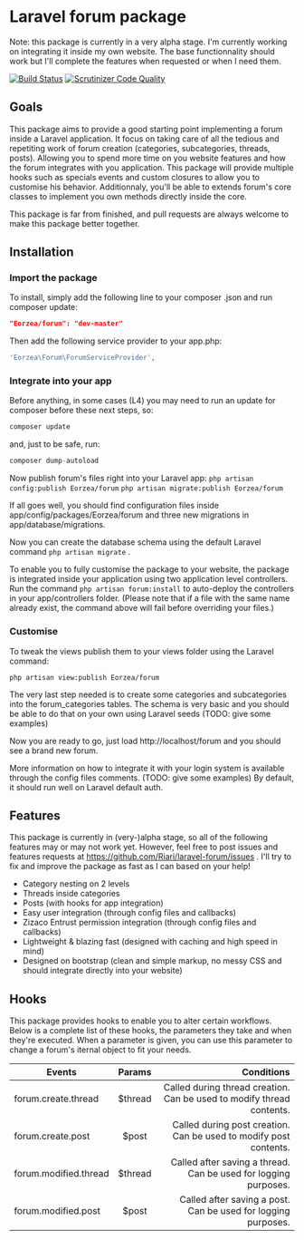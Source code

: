 # Laravel forum package

Note: this package is currently in a very alpha stage. I'm currently working on integrating it inside my own website. The base functionnality should work but I'll complete the features when requested or when I need them.

[![Build Status](https://travis-ci.org/Eorzea/laravel-forum.svg?branch=master)](https://travis-ci.org/Eorzea/laravel-forum)
[![Scrutinizer Code Quality](https://scrutinizer-ci.com/g/Eorzea/laravel-forum/badges/quality-score.png?b=master)](https://scrutinizer-ci.com/g/Eorzea/laravel-forum/?branch=master)

## Goals

This package aims to provide a good starting point implementing a forum inside a Laravel application.
It focus on taking care of all the tedious and repetiting work of forum creation (categories, subcategories, threads, posts). Allowing you to spend more time on you website features and how the forum integrates with you application.
This package will provide multiple hooks such as specials events and custom closures to allow you to customise his behavior. Additionnaly, you'll be able to extends forum's core classes to implement you own methods directly inside the core.

This package is far from finished, and pull requests are always welcome to make this package better together.

## Installation

### Import the package

To install, simply add the following line to your composer .json and run composer update:

```json
"Eorzea/forum": "dev-master"
```

Then add the following service provider to your app.php:

```php
'Eorzea\Forum\ForumServiceProvider',
```

### Integrate into your app

Before anything, in some cases (L4) you may need to run an update for composer before these next steps, so:

```php
composer update
```
and, just to be safe, run:

```php
composer dump-autoload
```

Now publish forum's files right into your Laravel app:
`php artisan config:publish Eorzea/forum`
`php artisan migrate:publish Eorzea/forum`

If all goes well, you should find configuration files inside app/config/packages/Eorzea/forum and three new migrations in app/database/migrations.

Now you can create the database schema using the default Laravel command `php artisan migrate` .

To enable you to fully customise the package to your website, the package is integrated inside your application using two application level controllers.
Run the command `php artisan forum:install` to auto-deploy the controllers in your app/controllers folder. (Please note that if a file with the same name already exist, the command above will fail before overriding your files.)

### Customise

To tweak the views publish them to your views folder using the Laravel command:

`php artisan view:publish Eorzea/forum`

The very last step needed is to create some categories and subcategories into the forum_categories tables. The schema is very basic and you should be able to do that on your own using Laravel seeds (TODO: give some examples)

Now you are ready to go, just load http://localhost/forum and you should see a brand new forum.

More information on how to integrate it with your login system is available through the config files comments. (TODO: give some examples) By default, it should run well on Laravel default auth.

## Features

This package is currently in (very-)alpha stage, so all of the following features may or may not work yet. However, feel free to post issues and features requests at https://github.com/Riari/laravel-forum/issues . I'll try to fix and improve the package as fast as I can based on your help!

 * Category nesting on 2 levels
 * Threads inside categories
 * Posts (with hooks for app integration)
 * Easy user integration (through config files and callbacks)
 * Zizaco Entrust permission integration (through config files and callbacks)
 * Lightweight & blazing fast (designed with caching and high speed in mind)
 * Designed on bootstrap (clean and simple markup, no messy CSS and should integrate directly into your website)

## Hooks

This package provides hooks to enable you to alter certain workflows. Below is a complete list of these hooks, the parameters they take and when they're executed. When a parameter is given, you can use this parameter to change a forum's iternal object to fit your needs.

| Events               | Params        | Conditions                            |
| -------------        |:-------------:| ---------------------------------------------:                     |
| forum.create.thread      | $thread        | Called during thread creation. Can be used to modify thread contents.     |
| forum.create.post    | $post      | Called during post creation. Can be used to modify post contents. |
| forum.modified.thread    | $thread        | Called after saving a thread. Can be used for logging purposes.          |
| forum.modified.post  | $post      | Called after saving a post. Can be used for logging purposes.        |

